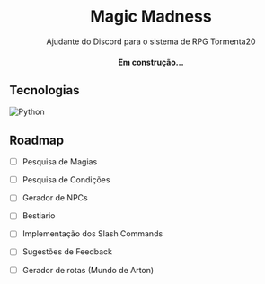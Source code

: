 <h1 align="center">Magic Madness</h1>
<p align="center">Ajudante do Discord para o sistema de RPG Tormenta20</p>
<h4 align="center"> 
	Em construção...
</h4>

## Tecnologias
![Python](https://img.shields.io/badge/python-3670A0?style=for-the-badge&logo=python&logoColor=ffdd54)

## Roadmap

- [ ] Pesquisa de Magias 
- [ ] Pesquisa de Condições 
- [ ] Gerador de NPCs
- [ ] Bestiario
- [ ] Implementação dos Slash Commands
- [ ] Sugestões de Feedback 
- [ ] Gerador de rotas (Mundo de Arton)

